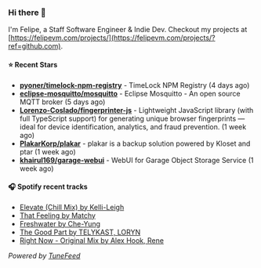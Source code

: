 ### Hi there 👋

I'm Felipe, a Staff Software Engineer & Indie Dev. Checkout my projects at [https://felipevm.com/projects/](https://felipevm.com/projects/?ref=github.com).

#### ⭐ Recent Stars
- **[pyoner/timelock-npm-registry](https://github.com/pyoner/timelock-npm-registry)** - TimeLock NPM Registry (4 days ago)
- **[eclipse-mosquitto/mosquitto](https://github.com/eclipse-mosquitto/mosquitto)** - Eclipse Mosquitto - An open source MQTT broker (5 days ago)
- **[Lorenzo-Coslado/fingerprinter-js](https://github.com/Lorenzo-Coslado/fingerprinter-js)** - Lightweight JavaScript library (with full TypeScript support) for generating unique browser fingerprints — ideal for device identification, analytics, and fraud prevention. (1 week ago)
- **[PlakarKorp/plakar](https://github.com/PlakarKorp/plakar)** - plakar is a backup solution powered by Kloset and ptar (1 week ago)
- **[khairul169/garage-webui](https://github.com/khairul169/garage-webui)** - WebUI for Garage Object Storage Service (1 week ago)

#### 🎧 Spotify recent tracks
- [Elevate (Chill Mix) by Kelli-Leigh](https://open.spotify.com/track/5uHEJG2ROEJC1cwCMDW1ZH)
- [That Feeling by Matchy](https://open.spotify.com/track/7hPODnCjDKiVtjKFtQcbwr)
- [Freshwater by Che-Yung](https://open.spotify.com/track/16sXdI0owFWsOqRHWb7Yv1)
- [The Good Part by TELYKAST, LORYN](https://open.spotify.com/track/6kzR79ao3TNnigymnhJoGI)
- [Right Now - Original Mix by Alex Hook, Rene](https://open.spotify.com/track/6uaKbpJpqnjzcj1QSnXzMr)

_Powered by [TuneFeed](https://tunefeed.app?ref=github.com)_
